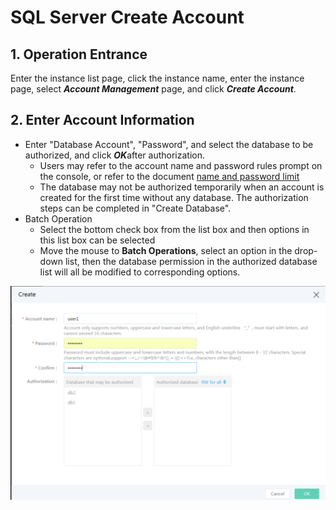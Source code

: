 # SQL Server Create Account

## 1. Operation Entrance
Enter the instance list page, click the instance name, enter the instance page, select ***Account Management*** page, and click ***Create Account***. <br/>

## 2. Enter Account Information
- Enter "Database Account", "Password", and select the database to be authorized, and click ***OK***after authorization.
  - Users may refer to the account name and password rules prompt on the console, or refer to the document [name and password limit](https://docs.jdcloud.com/en/rds/sqlserver-restrictions)
  - The database may not be authorized temporarily when an account is created for the first time without any database. The authorization steps can be completed in "Create Database".
- Batch Operation
  - Select the bottom check box from the list box and then options in this list box can be selected
  - Move the mouse to **Batch Operations**, select an option in the drop-down list, then the database permission in the authorized database list will all be modified to corresponding options.

![创建账号2](../../../../../../image/RDS/Create-Account-2.png)
